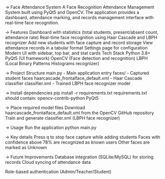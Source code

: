 -> Face Attendance System
A Face Recognition Attendance Management System built using PyQt5 and OpenCV. The application provides a dashboard, attendance marking, and records management interface with real-time face recognition.

-> Features
Dashboard with statistics (total students, present/absent count, attendance rate)
Real-time face recognition using Haar Cascade and LBPH recognizer
Add new students with face capture and record storage
View attendance records in a tabular format
Settings page for configuration
Modern UI with sidebar, top bar, and stat cards
Tech Stack
Python 3.8+
PyQt5 (UI framework)
OpenCV (Face detection and recognition)
LBPH (Local Binary Patterns Histograms recognizer)

-> Project Structure
main.py - Main application entry
faces/ - Captured student faces
haarcascade_frontalface_default.xml - Haar Cascade classifier
classifier.xml - Trained LBPH face recognizer model


-> Install dependencies
pip install -r requirements.txt
requirements.txt should contain:
opencv-contrib-python
PyQt5


-> Place required model files
Download haarcascade_frontalface_default.xml from the OpenCV GitHub repository
Train and generate classifier.xml (LBPH face recognizer)

-> Usage
Run the application
python main.py


-> Key details
Press q to stop face capture while adding students
Faces with confidence above 78% are recognized as known users
Other faces are marked as Unknown

-> Future Improvements
Database integration (SQLite/MySQL) for storing records
Cloud syncing of attendance data

Role-based authentication (Admin/Teacher/Student)
